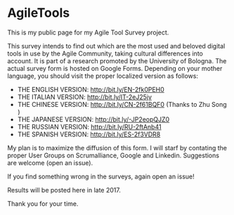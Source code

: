 # AgileTools

This is my public page for my Agile Tool Survey project.

This survey intends to find out which are the most used and beloved digital tools in use by the Agile Community, taking cultural differences into account. It is part of a research promoted by the University of Bologna. 
The actual survey form is hosted on Google Forms. Depending on your mother language, you should visit the proper localized version as follows: 

* THE ENGLISH VERSION: http://bit.ly/EN-2fk0PEH0
* THE ITALIAN VERSION: http://bit.ly/IT-2eJ25jv
* THE CHINESE VERSION: http://bit.ly/CN-2f61BQF0 (Thanks to Zhu Song )
* THE JAPANESE VERSION: http://bit.ly/-JP2eopQJZ0
* THE RUSSIAN VERSION: http://bit.ly/RU-2ftAnb41
* THE SPANISH VERSION: http://bit.ly/ES-2f3VDR8 

My plan is to maximize the diffusion of this form. I will starf by contating the proper User Groups on Scrumalliance, Google and Linkedin. Suggestions are welcome (open an issue). 

If you find something wrong in the surveys, again open an issue!

Results will be posted here in late 2017. 

Thank you for your time. 
